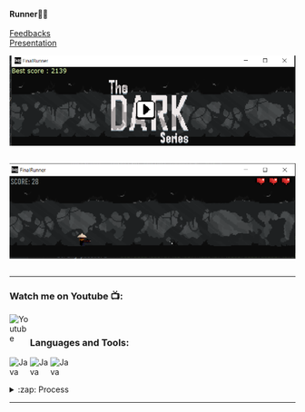 
__Runner🏃‍♂️__  <br />
<br />
[Feedbacks](https://docs.google.com/document/d/1Cj35M9i_-XCLfJnbjudx9V7smcLSh81Q/edit?usp=sharing&ouid=110541802572761282616&rtpof=true&sd=true) <br>
[Presentation](https://www.youtube.com/watch?v=0Ci__cbYhDo)

<img align="center" alt="Java " width="550px" src="https://github.com/itsabdiev/FinalRunner/blob/main/%D0%A1%D0%BD%D0%B8%D0%BC%D0%BE%D0%BA.PNG" />  <br />
    <br />
   
   
<img align="center" alt="Java " width="550px" src="https://github.com/itsabdiev/FinalRunner/blob/main/%D0%A1%D0%BD%D0%B8%D0%BC%D0%BE%D0%BA1.PNG" />  <br />
    <br />    
    
    
---
### Watch me on Youtube 📺:
[<img align="left" alt="Youtube" width="36px" src="https://i.pinimg.com/originals/19/7b/36/197b365922d1ea3aa1a932ff9bbda4a6.png" />][youtube]  <br />
### Languages and Tools:
[<img align="left" alt="Java " width="36px" src="https://www.pngitem.com/pimgs/m/174-1746684_java-java-logo-black-png-transparent-png.png" />][Java]
[<img align="left" alt="Java " width="36px" src="https://i.pinimg.com/originals/9c/85/47/9c8547399c1e4dd14e1a30f3e05d179a.png" />][Google]
[<img align="left" alt="Java " width="36px" src="https://cdn4.iconfinder.com/data/icons/logos-brands-5/24/postgresql-512.png" />][Postgre]
<br /> 

<br />


   <details>
  <summary>:zap: Process</summary>
  
 
<!--START_SECTION:activity-->
1. 🎨 Working on design of Game
2. 🧩 Creating structure of code
3. 💾 Using Postgresql 
4. 🕸  Google and searching
5. 😎 Enjoy playing the Runner 
<!--END_SECTION:activity-->

</details>

---



[Google]: https://www.google.com/
[Java]: https://www.java.com/ru/
[Postgre]: https://www.postgresql.org/
[youtube]: https://www.youtube.com/channel/UCEuLEEzKAAwwezAIFld1HOw

